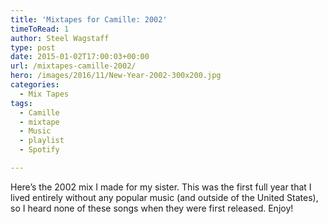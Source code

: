 ```yaml
---
title: 'Mixtapes for Camille: 2002'
timeToRead: 1 
author: Steel Wagstaff
type: post
date: 2015-01-02T17:00:03+00:00
url: /mixtapes-camille-2002/
hero: /images/2016/11/New-Year-2002-300x200.jpg
categories:
  - Mix Tapes
tags:
  - Camille
  - mixtape
  - Music
  - playlist
  - Spotify

---
```

Here&#8217;s the 2002 mix I made for my sister. This was the first full year that I lived entirely without any popular music (and outside of the United States), so I heard none of these songs when they were first released. Enjoy!